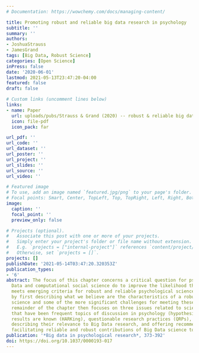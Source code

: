 ```yaml
---
# Documentation: https://wowchemy.com/docs/managing-content/

title: Promoting robust and reliable big data research in psychology
subtitle: ''
summary: ''
authors:
- JoshuaStrauss
- JamesGrand
tags: [Big Data, Robust Science]
categories: [Open Science]
inPress: false
date: '2020-06-01'
lastmod: 2021-05-13T23:47:20-04:00
featured: false
draft: false

# Custom links (uncomment lines below)
links:
- name: Paper
  url: uploads/pubs/Strauss & Grand (2020) -- robust & reliable big data for psychology.pdf
  icon: file-pdf
  icon_pack: far

url_pdf: ''
url_code: ''
url_dataset: ''
url_poster: ''
url_project: ''
url_slides: ''
url_source: ''
url_video: ''

# Featured image
# To use, add an image named `featured.jpg/png` to your page's folder.
# Focal points: Smart, Center, TopLeft, Top, TopRight, Left, Right, BottomLeft, Bottom, BottomRight.
image:
  caption: ''
  focal_point: ''
  preview_only: false

# Projects (optional).
#   Associate this post with one or more of your projects.
#   Simply enter your project's folder or file name without extension.
#   E.g. `projects = ["internal-project"]` references `content/project/deep-learning/index.md`.
#   Otherwise, set `projects = []`.
projects: []
publishDate: '2021-05-14T03:47:20.320353Z'
publication_types:
- '6'
abstract: The focus of this chapter concerns a critical question for psychology researchers interested in applying big data methods—what can Big
  Data and computational social science do to improve the likelihood that its research
  meets emerging criteria for robust and reliable psychological science? We begin
  by first describing what we believe are the characteristics of a robust Big Data
  science and some of the more significant challenges for meeting these demands. The
  remainder of the chapter then focuses on three issues related to scientific credibility
  that have been frequent topics of discussion in psychology (hypothesizing after
  results are known (HARKing), questionable research practices (QRPs), and replicability/reproducibility),
  describing their relevance to Big Data research, and offering recommendations for
  facilitating reliable and robust contributions of Big Data science to psychology.
publication: '*Big data in psychological research*, 373-392'
doi: https://doi.org/10.1037/0000193-017
---
```

